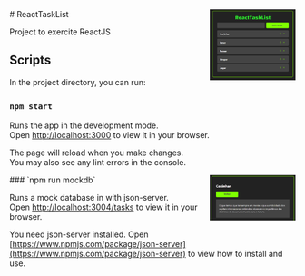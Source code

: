 <img src="https://github.com/TiagoHucs/ReactTaskList/blob/master/public/img1.PNG" width="30%" align="right" />
# ReactTaskList

Project to exercite ReactJS

## Scripts

In the project directory, you can run:

### `npm start`

Runs the app in the development mode.\
Open [http://localhost:3000](http://localhost:3000) to view it in your browser.

The page will reload when you make changes.\
You may also see any lint errors in the console.

<img src="https://github.com/TiagoHucs/ReactTaskList/blob/master/public/img2.PNG" width="30%" align="right" />
### `npm run mockdb`

Runs a mock database in with json-server.\
Open [http://localhost:3004/tasks](http://localhost:3004/tasks) to view it in your browser.

You need json-server installed.
Open [https://www.npmjs.com/package/json-server](https://www.npmjs.com/package/json-server) to view how to install and use.
